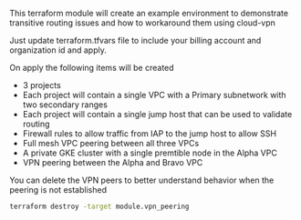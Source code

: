 This terraform module will create an example environment to demonstrate transitive routing issues and how to workaround them using cloud-vpn

Just update terraform.tfvars file to include your billing account and organization id and apply.

On apply the following items will be created
- 3 projects
- Each project will contain a single VPC with a Primary subnetwork with two secondary ranges
- Each project will contain a single jump host that can be used to validate routing
- Firewall rules to allow traffic from IAP to the jump host to allow SSH
- Full mesh VPC peering between all three VPCs
- A private GKE cluster with a single premtible node in the Alpha VPC
- VPN peering between the Alpha and Bravo VPC

You can delete the VPN peers to better understand behavior when the peering is not established
```bash
terraform destroy -target module.vpn_peering
```